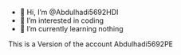 - 👋 Hi, I’m @Abdulhadi5692HDI
- 👀 I’m interested in coding
- 🌱 I’m currently learning nothing


<!---
Abdulhadi5692HDI/Abdulhadi5692HDI is a ✨ special ✨ repository because its `README.md` (this file) appears on your GitHub profile.
You can click the Preview link to take a look at your changes.
--->
This is a Version of the account Abdulhadi5692PE
